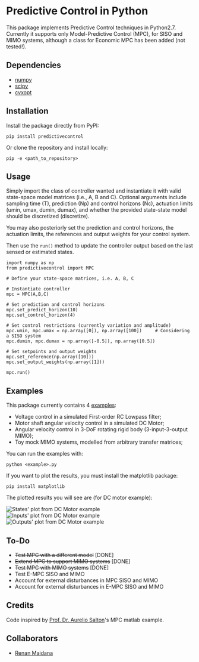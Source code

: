 # Predictive Control in Python

This package implements Predictive Control techniques in Python2.7. 
Currently it supports only Model-Predictive Control (MPC), for SISO and MIMO systems, although a class for Economic MPC has been added (not tested!).

## Dependencies

* [numpy](https://www.numpy.org/)
* [scipy](https://www.scipy.org/)
* [cvxopt](https://cvxopt.org/)

## Installation

Install the package directly from PyPI:

```pip install predictivecontrol```

Or clone the repository and install locally:

```pip -e <path_to_repository>```

## Usage

Simply import the class of controller wanted and instantiate it with valid state-space model matrices (i.e., A, B and C).
Optional arguments include sampling time (T), prediction (Np) and control horizons (Nc), actuation limits (umin, umax, dumin, dumax), and whether the provided state-state model should be discretized (discretize).

You may also posteriorly set the prediction and control horizons, the actuation limits, the references and output weights for your control system.

Then use the ```run()``` method to update the controller output based on the last sensed or estimated states.


```
import numpy as np
from predictivecontrol import MPC

# Define your state-space matrices, i.e. A, B, C

# Instantiate controller
mpc = MPC(A,B,C)

# Set prediction and control horizons
mpc.set_predict_horizon(10)
mpc.set_control_horizon(4)

# Set control restrictions (currently variation and amplitude)
mpc.umin, mpc.umax = np.array([0]), np.array([100])     # Considering a SISO system
mpc.dumin, mpc.dumax = np.array([-0.5]), np.array([0.5])

# Set setpoints and output weights
mpc.set_reference(np.array([10]))
mpc.set_output_weights(np.array([1]))

mpc.run()
```

## Examples

This package currently contains 4 [examples](https://github.com/rgmaidana/predictiveControl/tree/master/examples):

* Voltage control in a simulated First-order RC Lowpass filter;
* Motor shaft angular velocity control in a simulated DC Motor;
* Angular velocity control in 3-DoF rotating rigid body (3-input-3-output MIMO);
* Toy mock MIMO systems, modelled from arbitrary transfer matrices;

You can run the examples with:

```python <example>.py```

If you want to plot the results, you must install the matplotlib package:

```pip install matplotlib```

The plotted results you will see are (for DC motor example):

![States' plot from DC Motor example](examples/dc_motor_angular_vel_states.png)
![Inputs' plot from DC Motor example](examples/dc_motor_angular_vel_in.png)
![Outputs' plot from DC Motor example](examples/dc_motor_angular_vel_out.png)

## To-Do

* ~~Test MPC with a different model~~ [DONE]
* ~~Extend MPC to support MIMO systems~~ [DONE]
* ~~Test MPC with MIMO systems~~ [DONE]
* Test E-MPC SISO and MIMO
* Account for external disturbances in MPC SISO and MIMO
* Account for external disturbances in E-MPC SISO and MIMO

## Credits

Code inspired by [Prof. Dr. Aurelio Salton](https://scholar.google.com/citations?user=uyWSHmAAAAAJ&hl=en)'s MPC matlab example.

## Collaborators

* [Renan Maidana](https://github.com/rgmaidana)
